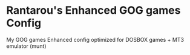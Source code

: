 # Rantarou's Enhanced GOG games Config

My GOG games Enhanced config optimized for DOSBOX games + MT3 emulator (munt)

